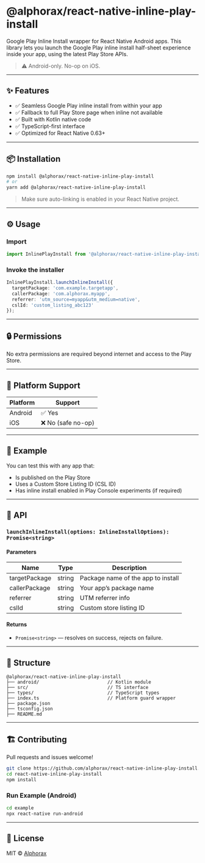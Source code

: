 # @alphorax/react-native-inline-play-install

Google Play Inline Install wrapper for React Native Android apps. This library lets you launch the Google Play inline install half-sheet experience inside your app, using the latest Play Store APIs.

> ⚠️ Android-only. No-op on iOS.

---

## ✨ Features

- ✅ Seamless Google Play inline install from within your app
- ✅ Fallback to full Play Store page when inline not available
- ✅ Built with Kotlin native code
- ✅ TypeScript-first interface
- ✅ Optimized for React Native 0.63+

---

## 📦 Installation

```sh
npm install @alphorax/react-native-inline-play-install
# or
yarn add @alphorax/react-native-inline-play-install
```

> Make sure auto-linking is enabled in your React Native project.

---

## ⚙️ Usage

### Import
```ts
import InlinePlayInstall from '@alphorax/react-native-inline-play-install';
```

### Invoke the installer
```ts
InlinePlayInstall.launchInlineInstall({
  targetPackage: 'com.example.targetapp',
  callerPackage: 'com.alphorax.myapp',
  referrer: 'utm_source=myapp&utm_medium=native',
  cslId: 'custom_listing_abc123'
});
```

---

## 🔒 Permissions

No extra permissions are required beyond internet and access to the Play Store.

---

## 📱 Platform Support

| Platform | Support |
|----------|---------|
| Android  | ✅ Yes  |
| iOS      | ❌ No (safe no-op) |

---

## 🧪 Example

You can test this with any app that:
- Is published on the Play Store
- Uses a Custom Store Listing ID (CSL ID)
- Has inline install enabled in Play Console experiments (if required)

---

## 🔧 API

### `launchInlineInstall(options: InlineInstallOptions): Promise<string>`

#### Parameters

| Name           | Type     | Description                                |
|----------------|----------|--------------------------------------------|
| targetPackage  | string   | Package name of the app to install         |
| callerPackage  | string   | Your app’s package name                    |
| referrer       | string   | UTM referrer info                          |
| cslId          | string   | Custom store listing ID                    |

#### Returns
- `Promise<string>` — resolves on success, rejects on failure.

---

## 📁 Structure

```
@alphorax/react-native-inline-play-install
├── android/                         // Kotlin module
├── src/                             // TS interface
├── types/                           // TypeScript types
├── index.ts                         // Platform guard wrapper
├── package.json
├── tsconfig.json
├── README.md
```

---

## 🏗 Contributing

Pull requests and issues welcome!

```sh
git clone https://github.com/alphorax/react-native-inline-play-install.git
cd react-native-inline-play-install
npm install
```

### Run Example (Android)

```sh
cd example
npx react-native run-android
```

---

## 📜 License

MIT © [Alphorax](https://github.com/alphorax)
